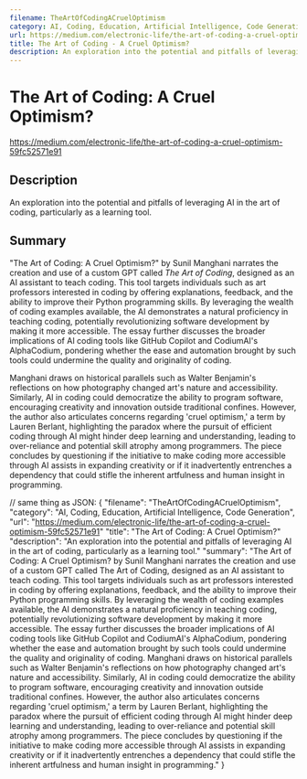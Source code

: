 ```yaml
---
filename: TheArtOfCodingACruelOptimism
category: AI, Coding, Education, Artificial Intelligence, Code Generation
url: https://medium.com/electronic-life/the-art-of-coding-a-cruel-optimism-59fc52571e91
title: The Art of Coding - A Cruel Optimism?
description: An exploration into the potential and pitfalls of leveraging AI in the art of coding, particularly as a learning tool.
---
```


# The Art of Coding: A Cruel Optimism?

https://medium.com/electronic-life/the-art-of-coding-a-cruel-optimism-59fc52571e91

## Description

An exploration into the potential and pitfalls of leveraging AI in the art of coding, particularly as a learning tool.

## Summary

"The Art of Coding: A Cruel Optimism?" by Sunil Manghani narrates the creation and use of a custom GPT called *The Art of Coding*, designed as an AI assistant to teach coding. This tool targets individuals such as art professors interested in coding by offering explanations, feedback, and the ability to improve their Python programming skills. By leveraging the wealth of coding examples available, the AI demonstrates a natural proficiency in teaching coding, potentially revolutionizing software development by making it more accessible. The essay further discusses the broader implications of AI coding tools like GitHub Copilot and CodiumAI's AlphaCodium, pondering whether the ease and automation brought by such tools could undermine the quality and originality of coding.

Manghani draws on historical parallels such as Walter Benjamin's reflections on how photography changed art's nature and accessibility. Similarly, AI in coding could democratize the ability to program software, encouraging creativity and innovation outside traditional confines. However, the author also articulates concerns regarding 'cruel optimism,' a term by Lauren Berlant, highlighting the paradox where the pursuit of efficient coding through AI might hinder deep learning and understanding, leading to over-reliance and potential skill atrophy among programmers. The piece concludes by questioning if the initiative to make coding more accessible through AI assists in expanding creativity or if it inadvertently entrenches a dependency that could stifle the inherent artfulness and human insight in programming.

// same thing as JSON:
{
    "filename": "TheArtOfCodingACruelOptimism",
    "category": "AI, Coding, Education, Artificial Intelligence, Code Generation",
    "url": "https://medium.com/electronic-life/the-art-of-coding-a-cruel-optimism-59fc52571e91"
    "title": "The Art of Coding: A Cruel Optimism?"
    "description": "An exploration into the potential and pitfalls of leveraging AI in the art of coding, particularly as a learning tool."
    "summary": "The Art of Coding: A Cruel Optimism? by Sunil Manghani narrates the creation and use of a custom GPT called The Art of Coding, designed as an AI assistant to teach coding. This tool targets individuals such as art professors interested in coding by offering explanations, feedback, and the ability to improve their Python programming skills. By leveraging the wealth of coding examples available, the AI demonstrates a natural proficiency in teaching coding, potentially revolutionizing software development by making it more accessible. The essay further discusses the broader implications of AI coding tools like GitHub Copilot and CodiumAI's AlphaCodium, pondering whether the ease and automation brought by such tools could undermine the quality and originality of coding. Manghani draws on historical parallels such as Walter Benjamin's reflections on how photography changed art's nature and accessibility. Similarly, AI in coding could democratize the ability to program software, encouraging creativity and innovation outside traditional confines. However, the author also articulates concerns regarding 'cruel optimism,' a term by Lauren Berlant, highlighting the paradox where the pursuit of efficient coding through AI might hinder deep learning and understanding, leading to over-reliance and potential skill atrophy among programmers. The piece concludes by questioning if the initiative to make coding more accessible through AI assists in expanding creativity or if it inadvertently entrenches a dependency that could stifle the inherent artfulness and human insight in programming."
}
